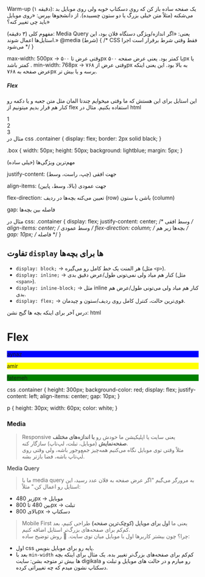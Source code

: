 Warm-up 
(۱ دقیقه):
یک صفحه ساده باز کن که روی دسکتاپ خوبه ولی روی موبایل بد می‌شکنه (مثلاً متن خیلی بزرگ یا دو ستون چسبیده). از دانشجوها بپرس: «روی موبایل باید چی تغییر کنه؟»

مفهوم کلی (۳ دقیقه):
Media Query 
یعنی: «اگر اندازه/ویژگی دستگاه فلان بود، این استایل‌ها اعمال شوند.»
@media (شرط) {
  /* CSS فقط وقتی شرط برقرار است اجرا می‌شود */
}

max-width: 500px → وقتی عرض تا ۵۰۰px یا کمتر بود.
یعنی عرض صفحه ۵۰۰px یا کمتر باشد .
min-width: 768px → وقتی عرض از ۷۶۸px به بالا بود.
این یعنی اینکه عرض صفحه به ۷۶۸px برسه و یا بیش تر.

##### Flex
این استایل برای این هستش که ما وقتی میخوایم چندتا المان مثل متن جعبه و یا دکمه رو کنار هم قرار بدیم میتونیم از flex استفاده بکنیم.
مثال در html
<div class="container">
  <div class="box">1</div>
  <div class="box">2</div>
  <div class="box">3</div>
</div>
مثال در css
.container {
  display: flex;
  border: 2px solid black;
}

.box {
  width: 50px;
  height: 50px;
  background: lightblue;
  margin: 5px;
}


مهم‌ترین ویژگی‌ها (خیلی ساده)

justify-content:
جهت افقی (چپ، راست، وسط)

align-items: 
جهت عمودی (بالا، وسط، پایین)

flex-direction:
تعیین می‌کنه بچه‌ها در ردیف (row) باشن یا ستون (column)

gap:
فاصله بین بچه‌ها

مثال در css:
.container {
  display: flex;
  justify-content: center;   /* وسط افقی */
  align-items: center;       /* وسط عمودی */
  flex-direction: column;    /* بچه‌ها زیر هم */
  gap: 10px;                 /* فاصله */
}

## تفاوت `display` ها برای بچه‌ها

- `display: block;` → هر المنت یک خط کامل رو می‌گیره (مثل `<p>`).
- `display: inline;` → کنار هم میاد ولی نمی‌تونی طول/عرض دقیق بدی (مثل `<span>`).
- `display: inline-block;` → مثل inline کنار هم میاد ولی می‌تونی طول/عرض هم بدی.
- `display: flex;` → قوی‌ترین حالت، کنترل کامل روی ردیف/ستون و چیدمان.


درس آخر برای اینکه بچه ها گیج نشن:
html
<body>
<h1>Flex</h1>
<div class="container">
<p style="background-color: blue;">aynaz</p>
<p style="background-color: yellow;">amir</p>
<p style="background-color: green;">fatemeh</p>
</div>
</body>

css
.container {
height: 300px;
background-color: red;
display: flex;
justify-content: left;
align-items: center;
gap: 10px;
}

p {
height: 30px;
width: 60px;
color: white;
}


### Media
> Responsive 
> یعنی سایت یا اپلیکیشن ما خودش رو **با اندازه‌های مختلف صفحه‌نمایش** (موبایل، تبلت، لپ‌تاپ) سازگار کنه.  
> مثلاً وقتی توی موبایل نگاه می‌کنیم همه‌چیز جمع‌وجور باشه، ولی وقتی روی لپ‌تاپ باشه، فضا بازتر بشه.

Media Query
> ما با media query به مرورگر می‌گیم "اگر عرض صفحه به فلان عدد رسید، این استایل رو اعمال کن."
مثلاً:
- زیر 480px → موبایل
- بین 480 تا 800px → تبلت
- بالای 800px → دسکتاپ

> Mobile First 
> یعنی ما **اول برای موبایل (کوچک‌ترین صفحه)** طراحی کنیم، بعد کم‌کم برای صفحه‌های بزرگ‌تر
>  استایل اضافه کنیم.  
> چرا؟ چون بیشتر کاربرها اول با موبایل میان توی سایت.
🔹 روش توضیح ساده:
- اول css پایه رو برای موبایل بنویس.
- بعد با `min-width` کم‌کم برای صفحه‌های بزرگ‌تر تغییر بده.
یک مثال برای اینکه بچه ها بیش تر متوجه بشن: سایت digikala رو میارم و در حالت های موبایل و تبلت و دسکتاپ نشون میدم که چه تغییراتی کرده.